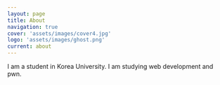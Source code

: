 ```yaml
---
layout: page
title: About
navigation: true
cover: 'assets/images/cover4.jpg'
logo: 'assets/images/ghost.png'
current: about
---
```


I am a student in Korea University. I am studying web development and pwn.
